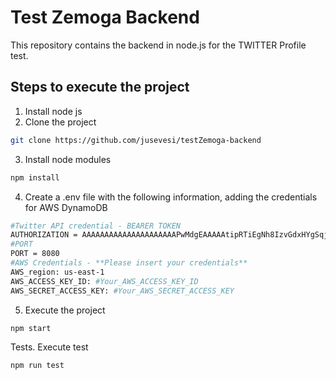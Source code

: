 # Test Zemoga Backend

This repository contains the backend in node.js for the TWITTER Profile test.

## Steps to execute the project
1. Install node js
2. Clone the project
```sh
git clone https://github.com/jusevesi/testZemoga-backend
```
3. Install node modules
```sh
npm install
```   
4. Create a .env file with the following information, adding the credentials for AWS DynamoDB
```sh
#Twitter API credential - BEARER TOKEN 
AUTHORIZATION = AAAAAAAAAAAAAAAAAAAAAPwMdgEAAAAAtipRTiEgNh8IzvGdxHYgSqjjG6Q%3DBsQIb5HKaad8eAx31Pii29hx1NkuSyeyS4gbTsyzd7QHjaFP4F
#PORT
PORT = 8080
#AWS Credentials - **Please insert your credentials**
AWS_region: us-east-1
AWS_ACCESS_KEY_ID: #Your_AWS_ACCESS_KEY_ID
AWS_SECRET_ACCESS_KEY: #Your_AWS_SECRET_ACCESS_KEY
```   
5. Execute the project
```sh
npm start
```  
Tests. Execute test
```sh
npm run test
```  
